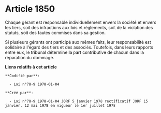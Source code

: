 # Article 1850

Chaque gérant est responsable individuellement envers la société et envers les tiers, soit des infractions aux lois et
règlements, soit de la violation des statuts, soit des fautes commises dans sa gestion.

Si plusieurs gérants ont participé aux mêmes faits, leur responsabilité est solidaire à l'égard des tiers et des associés.
Toutefois, dans leurs rapports entre eux, le tribunal détermine la part contributive de chacun dans la réparation du dommage.

**Liens relatifs à cet article**

	**Codifié par**:

	  - Loi n°78-9 1978-01-04

	**Créé par**:

	  - Loi n°78-9 1978-01-04 JORF 5 janvier 1978 rectificatif JORF 15 janvier, 12 mai 1978 en vigueur le 1er juillet 1978
